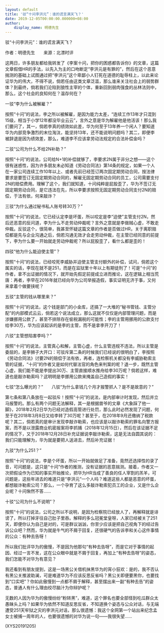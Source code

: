 ```yaml
---
layout: default
title: '驳“十问李洪元”：谁的谎言满天飞？'
date: 2019-12-05T00:00:00.000000+08:00
author:
    display_name: 明德先生
---
```


驳“十问李洪元”：谁的谎言满天飞？

作者：明德先生　　来源：北漂时评

这两日，许多朋友都给我转发了《李案十问，把你的困惑都告诉你》的文章，这篇文章假借HR的手法，以先入为主的口吻断定“李洪元是有罪的”，然后在这个恶意揣测的基础上试图通过把“李洪元”这个卑鄙小人钉死在道德的耻辱柱上，以此来论证华为的伟大，不得不说，倘若任由这类文章泛滥，那么谁来关注社会上的弱势群体？到最终，倘若我们沦陷到狼性主宰的个体，重新回到弱肉强食的丛林法则中，那么，这个社会的良知何在？温存何在？

一驳“李为什么被解雇？”

按照“十问”的说法，李之所以被解雇，是因为能力太差，“连续工作13年才只混到15级，相当于小学12年都没毕业云云”，言外之意是华为解雇他是他活该！那么我们要问了，其一，倘若李真的绩效如此差，华为何至于13年养一个闲人？要知道华为内部竞争激烈的末位淘汰，能坚持13年，还不能说明问题吗？其二，即便李被辞退是因为绩效差，那么，难道李不应该拿劳动法规定的合法补偿金吗？

二驳“公司为什么不给2N补助？”

按照“十问”的说法，公司给N+1的补偿就够了，李要求2N属于非分之想——这个很有迷惑性，因为许多朋友未必知道《劳动合同法》第14条的规定，如果一个人在一家公司连续工作10年以上、或者先前已经签订两次固定期劳动合同，按法律要求是要签订无固定期劳动合同的，解雇无固定期劳动合同的员工，公司需要支付2N的赔偿费用。理解了这个，我们就知道，十问纯粹是屁股歪了，华为不签订无固定期劳动合同，是它违法在先，所以李要求按照无固定期劳动合同支付2N的赔偿，于法有依，何来敲诈？

三驳“为什么通过秘书私人账号转30万？”

按照“十问”的说法，它已经认定李是坏蛋，所以咬定是李“迫使”主管支付2N，然后还恶意的反问道，李为什么不走劳动仲裁呢？言外之意就是李做贼心虚，不敢走仲裁。反驳这个，很简单，我甚至怀疑这篇文章的作者是否做过HR，关于离职赔偿都是先与企业沟通之后，倘若沟通无效才会走劳动仲裁，在主管已经同意的前提下，李为什么要一开始就走劳动仲裁呢？所以屁股歪了，看什么都是歪的！

四驳“他为什么能迫使主管”？

按照“十问”的说法，已经咬死李威胁并迫使主管支付额外的补偿，试问，倘若这个属实的话，李现在就不是251，而是在监狱里十年以上有期徒刑了！可是“十问”的作者，拿不出证据的情况下，就开始先假定前提成立进而推论，这在逻辑上相当荒唐：再者，李早在2016年就已经向华为公司举报造假，事实证明无济于事，又何来拿着个做要挟呢？

五驳“主管的钱从哪里来？”

按照“十问”的说法，这个钱是部门的小金库，还搞了一大堆的“秘书管钱、主管分配”的内部模式云云，倘若这个说法成立，那么这就不仅仅是内部管理问题，而是涉嫌挪用公款了，甚至不排除存在偷税漏税的可能性；李的主管用挪用的公款支付给李30万，华为应该起诉的是李的主管，而不是拿李开刀了！

六驳“主管想陷害李吗？”

按照“十问”的说法，主管真心和解，主管心虚，什么主管违规不违法，所以主管是委屈的，是李狮子大开口：可驳斥第二条的时候我们已经说的很明白了，李按照《劳动合同法》讨要2N的赔偿于法有依，再者，连检察机关都没有李威胁勒索主管的证据，“十问”的作者又是如何代替法官的角色来判案的呢？退一步，既然主管心虚，我们能不能是李提出30万、主管直接顺水推舟给李30万呢？倘若这样，难道也是敲诈勒索吗？这明明是李挪用公款来掩盖自己造假的事实！

七驳“怎么曝光的？”　　八驳“为什么拿钱几个月才报警抓人？是不是故意的？”

第七条和第八条放在一起驳斥！按照“十问”的说法，是内部审计时发现，然后并立马报警的。那么有两个问题无法解释，其一是根据兽爷的文章《大象踩了他一脚》，2018年2月2日华为已经对造假高管进行处罚，那么此时必然发现了问题，何至于在2018年3月8日又给李转了30万呢？甚至于，在2018年9月还缴纳了税款呢？其二，倘若真的是审计发现李敲诈勒索，也应该是以敲诈勒索的罪名向警方报案，而不是以泄露商业机密报案将李抓捕（2018年12月15日），然后在该证据不足的情况下，又于2018年12月28日补充证据说李敲诈勒索，这是无法自圆其说的：我们只能理解为，华为就是要把人送进去，然后补充证据！

九驳“为什么251？”

按照“十问”的说法，李是个坏蛋，所以一开始就做足了准备，竟然还选择性的录了音，可问题是，这只是“十问”作者的推测，没有证据的恶意揣测。接着，作者又一次把假设作为已知的事实开始推论，把华为HR当成了善良的任人宰割的羔羊，可问题是，这些年进去的难道只是“李洪元”一个人吗？难道这些人都是恶意的坏蛋，都想敲诈勒索公司？那么，一个孕育了这么多敲诈勒索犯员工的企业，又是什么企业呢？十问愀然不答……

十驳“公司为什么不说明”？

按照“十问”的说法，公司之所以不说明，是因为检察院已经放人了，再解释就是诽谤了，所以打掉牙往自己肚子里吞。解释的多么冠冕堂皇呀，人家已经被关了251天，即便你认为自己是对的，可是群议汹汹，你至少应该是把自己视角下的经过告诉公众吧？然而，华为就是牛气的不屑于回复，还很硬气的告诉李和关心这件事情的公众：有种去告呀！

所以我们批评华为的傲慢，不是因为他那句“有种去告呀”，而是它对于事情的起因、经过一言不发，这在公众眼中就是不屑于回复，再加上“有种去告呀”的姿态，我们怎能不对华为有意见？

我还看到有朋友提到，这是一场黑公关借机抹黑华为的宵小狂欢：是的，我不否认有黑公关推波助澜，可是难道华为不应该反思反省吗？黑公关即便要黑你，也要找到“口实吧”？你如此傲慢到一点都不屑于解释，甚至摆出来一副“有种去告”的姿态，普通人有什么理由绞尽脑汁为你辩护呢？

无数的人因为华为的傲慢纷纷“粉转黑”，难道，这个罪名也要全部怪到吃瓜群众太愚昧头上吗？如果华为依然不知道反思反省，不知道换个姿态与公众对话，与无端遭受251天牢狱之灾的李洪元对话，那么很遗憾：我这个全网第一个站出来纪念孟女士被捕一周年的人，也要很遗憾的对华为说一句——我很失望……

(XYS20191205)

